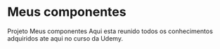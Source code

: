 # Meus componentes
Projeto Meus componentes
Aqui esta reunido todos os conhecimentos adquiridos ate aqui no curso da Udemy.
